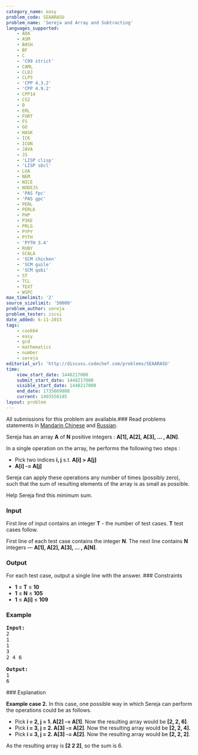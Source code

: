 ```yaml
---
category_name: easy
problem_code: SEAARASU
problem_name: 'Sereja and Array and Subtracting'
languages_supported:
    - ADA
    - ASM
    - BASH
    - BF
    - C
    - 'C99 strict'
    - CAML
    - CLOJ
    - CLPS
    - 'CPP 4.3.2'
    - 'CPP 4.9.2'
    - CPP14
    - CS2
    - D
    - ERL
    - FORT
    - FS
    - GO
    - HASK
    - ICK
    - ICON
    - JAVA
    - JS
    - 'LISP clisp'
    - 'LISP sbcl'
    - LUA
    - NEM
    - NICE
    - NODEJS
    - 'PAS fpc'
    - 'PAS gpc'
    - PERL
    - PERL6
    - PHP
    - PIKE
    - PRLG
    - PYPY
    - PYTH
    - 'PYTH 3.4'
    - RUBY
    - SCALA
    - 'SCM chicken'
    - 'SCM guile'
    - 'SCM qobi'
    - ST
    - TCL
    - TEXT
    - WSPC
max_timelimit: '2'
source_sizelimit: '50000'
problem_author: sereja
problem_tester: iscsi
date_added: 6-11-2015
tags:
    - cook64
    - easy
    - gcd
    - mathematics
    - number
    - sereja
editorial_url: 'http://discuss.codechef.com/problems/SEAARASU'
time:
    view_start_date: 1448217000
    submit_start_date: 1448217000
    visible_start_date: 1448217000
    end_date: 1735669800
    current: 1493558185
layout: problem
---
```

All submissions for this problem are available.###  Read problems statements in [Mandarin Chinese](http://www.codechef.com/download/translated/COOK64/mandarin/SEAARASU.pdf) and [Russian](http://www.codechef.com/download/translated/COOK64/russian/SEAARASU.pdf).

Sereja has an array **A** of **N** positive integers : **A\[1\], A\[2\], A\[3\], ... , A\[N\]**.

In a single operation on the array, he performs the following two steps :

- Pick two indices **i, j** s.t. **A\[i\] > A\[j\]**
- **A\[i\] -= A\[j\]**

Sereja can apply these operations any number of times (possibly zero), such that the sum of resulting elements of the array is as small as possible.

Help Sereja find this minimum sum.

### Input

First line of input contains an integer **T** - the number of test cases. **T** test cases follow.

First line of each test case contains the integer **N**. The next line contains **N** integers — **A\[1\], A\[2\], A\[3\], ... , A\[N\]**.

### Output

For each test case, output a single line with the answer. ### Constraints

- **1** ≤ **T** ≤ **10**
- **1** ≤ **N** ≤ **105**
- **1** ≤ **A\[i\]** ≤ **109**

### Example

<pre><b>Input:</b>
2
1
1
3
2 4 6

<b>Output:</b>
1
6
</pre>### Explanation

**Example case 2.** In this case, one possible way in which Sereja can perform the operations could be as follows.

- Pick **i = 2, j = 1. A\[2\] -= A\[1\]**. Now the resulting array would be **\[2, 2, 6\]**.
- Pick **i = 3, j = 2. A\[3\] -= A\[2\]**. Now the resulting array would be **\[2, 2, 4\].**
- Pick **i = 3, j = 2. A\[3\] -= A\[2\]**. Now the resulting array would be **\[2, 2, 2\]**.
 
As the resulting array is **\[2 2 2\]**, so the sum is 6.

